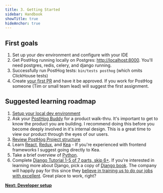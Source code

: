 ```yaml
---
title: 3. Getting Started
sidebar: Handbook
showTitle: true
hideAnchor: true
---
```


## First goals

1. Set up your dev environment and configure with your IDE
2. Get PostHog running locally on Postgres: [http://localhost:8000](http://localhost:8000). You'll need postgres, redis, celery, and django running.
3. Successfully run PostHog tests: `bin/tests posthog` (which omits ClickHouse tests)
4. Create [your first PR](https://github.com/PostHog/posthog/issues?q=is%3Aissue+is%3Aopen+label%3A%22good+first+issue%22) 
   and have it be approved. If you work for PostHog someone (Tim or small team lead) will suggest the 
   first assignment.

## Suggested learning roadmap

1. [Setup your local dev environment](/docs/contribute/developing-locally)
2. Ask your [PostHog Buddy](/handbook/people/onboarding#posthog-buddy) for a product walk-thru. It's important to get to know the product you are building. I recommend doing this before you become deeply involved in it's internal design. This is a great time to view our product through the eyes of our users.
3. [Review PostHog Project structure](/docs/contribute/project-structure)
4. Learn [React](https://reactjs.org/docs/hello-world.html), [Redux](https://redux.js.org/introduction/core-concepts), and [Kea](https://kea.js.org/docs/introduction/what-is-kea) - If you're experienced with frontend frameworks I suggest going directly to Kea.
5. Take a brief overview of [Python](https://learnxinyminutes.com/docs/python/).
6. Complete [Django Tutorial 1-5 of 7 parts, skip 6+](https://docs.djangoproject.com/en/3.1/intro/tutorial01/). If you're interested in learning more about Django, pick a copy of [Django book](https://www.feldroy.com/products/two-scoops-of-django-3-x). The company will happily pay for this since they [believe in training us to do our jobs with excellent](https://posthog.com/handbook/people/training). Great place to work, right?
   
**[Next: Developer setup](developer-setup)**

